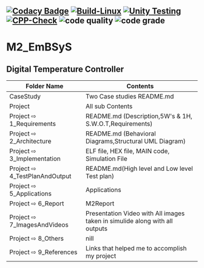 ## [![Codacy Badge](https://app.codacy.com/project/badge/Grade/21498be233ac4bb2b336b3098db0d2be)](https://www.codacy.com/gh/praveenmareedu/M2_EmBSyS/dashboard?utm_source=github.com&amp;utm_medium=referral&amp;utm_content=praveenmareedu/M2_EmBSyS&amp;utm_campaign=Badge_Grade)              [![Build-Linux](https://github.com/praveenmareedu/M2_EmBSyS/actions/workflows/Build-Linux.yml/badge.svg)](https://github.com/praveenmareedu/M2_EmBSyS/actions/workflows/Build-Linux.yml)    [![Unity Testing](https://github.com/praveenmareedu/M2_EmBSyS/actions/workflows/Unity.yml/badge.svg)](https://github.com/praveenmareedu/M2_EmBSyS/actions/workflows/Unity.yml)   [![CPP-Check](https://github.com/praveenmareedu/M2_EmBSyS/actions/workflows/cpp%20check.yml/badge.svg)](https://github.com/praveenmareedu/M2_EmBSyS/actions/workflows/cpp%20check.yml)     ![code quality](https://api.codiga.io/project/31686/score/svg) ![code grade](https://api.codiga.io/project/31686/status/svg)


# M2_EmBSyS
## Digital Temperature Controller

| Folder Name | Contents |
|---|---|
| CaseStudy | Two Case studies README.md |
| Project | All sub Contents |
| Project ⇨ 1_Requirements | README.md (Description,5W's & 1H, S.W.O.T,Requirements)  |
| Project ⇨ 2_Architecture | README.md (Behavioral Diagrams,Structural UML Diagram) |
| Project ⇨ 3_Implementation | ELF file, HEX file, MAIN code, Simulation File|
| Project ⇨ 4_TestPlanAndOutput | README.md(High level and Low level Test plan) |
| Project ⇨ 5_Applications | Applications |
| Project ⇨ 6_Report | M2Report | 
| Project ⇨  7_ImagesAndVideos | Presentation Video with All images taken in simulide along with all outputs |
| Project ⇨ 8_Others | nill |
| Project ⇨ 9_References | Links that helped me to accomplish my project|
